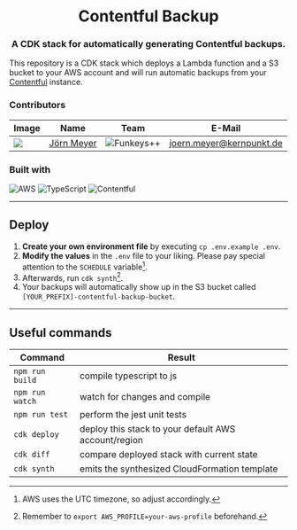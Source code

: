 <div align="center">
<h1>Contentful Backup</h1>
<h3>A CDK stack for automatically generating Contentful backups.</h3>
</div>

This repository is a CDK stack which deploys a Lambda function and a S3 bucket to your AWS account and will run automatic backups from your [Contentful](https://contentful.com) instance.

### Contributors

| Image             | Name                     | Team                       | E-Mail                                       |
| ----------------- | ------------------------ | -------------------------- | -------------------------------------------- |
| ![][joern-avatar] | [Jörn Meyer][joern-link] | ![Funkeys++][logo-funkeys] | [joern.meyer@kernpunkt.de][joern-link-email] |

### Built with

![AWS](https://img.shields.io/badge/AWS-%23FF9900.svg?style=for-the-badge&logo=amazon-aws&logoColor=white) ![TypeScript](https://img.shields.io/badge/typescript-%23007ACC.svg?style=for-the-badge&logo=typescript&logoColor=white) ![Contentful](https://img.shields.io/static/v1?style=for-the-badge&message=Contentful&color=2478CC&logo=Contentful&logoColor=FFFFFF&label=)

---

## Deploy

1. **Create your own environment file** by executing `cp .env.example .env`.
2. **Modify the values** in the `.env` file to your liking. Please pay special attention to the `SCHEDULE` variable[^1].
3. Afterwards, run `cdk synth`[^2].
4. Your backups will automatically show up in the S3 bucket called `[YOUR_PREFIX]-contentful-backup-bucket`.

---

## Useful commands

| Command         | Result                                               |
|-----------------|------------------------------------------------------|
| `npm run build` | compile typescript to js                             |
| `npm run watch` | watch for changes and compile                        |
| `npm run test`  | perform the jest unit tests                          |
| `cdk deploy`    | deploy this stack to your default AWS account/region |
| `cdk diff`      | compare deployed stack with current state            |
| `cdk synth`     | emits the synthesized CloudFormation template        |

[joern-avatar]: https://joern.url.lol/avatar-100-round
[joern-link]: https://joern.url.lol/🧑‍💻
[joern-link-email]: mailto:joern.meyer@kernpunkt.de
[logo-funkeys]: https://res.cloudinary.com/ddux8vytr/image/upload/w_100/v1674478625/kpotkgezxhtytnhsrhlk.jpg

[^1]: AWS uses the UTC timezone, so adjust accordingly.
[^2]: Remember to `export AWS_PROFILE=your-aws-profile` beforehand.